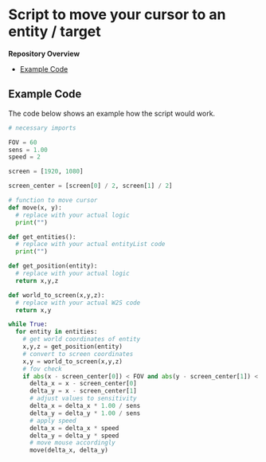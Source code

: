 # Script to move your cursor to an entity / target

**Repository Overview**
- [Example Code](#id)


<h2 id="example">Example Code</h2>
The code below shows an example how the script would work.

```py
# necessary imports

FOV = 60
sens = 1.00
speed = 2

screen = [1920, 1080]

screen_center = [screen[0] / 2, screen[1] / 2]

# function to move cursor
def move(x, y):
  # replace with your actual logic
  print("")

def get_entities():
  # replace with your actual entityList code
  print("")

def get_position(entity):
  # replace with your actual logic
  return x,y,z

def world_to_screen(x,y,z):
  # replace with your actual W2S code
  return x,y

while True:
  for entity in entities:
    # get world coordinates of entity
    x,y,z = get_position(entity)
    # convert to screen coordinates
    x,y = world_to_screen(x,y,z)
    # fov check
    if abs(x - screen_center[0]) < FOV and abs(y - screen_center[1]) < FOV:
      delta_x = x - screen_center[0]
      delta_y = x - screen_center[1]
      # adjust values to sensitivity
      delta_x = delta_x * 1.00 / sens
      delta_y = delta_y * 1.00 / sens
      # apply speed
      delta_x = delta_x * speed
      delta_y = delta_y * speed
      # move mouse accordingly
      move(delta_x, delta_y)
```
